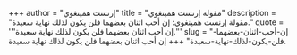 +++
author = "إرنست همينغوي"
title = "مقولة إرنست همينغوي"
description = "مقولة إرنست همينغوي: إن أحب اثنان بعضهما فلن يكون لذلك نهاية سعيدة."
quote = '''إن أحب اثنان بعضهما فلن يكون لذلك نهاية سعيدة.'''
slug = "إن-أحب-اثنان-بعضهما-فلن-يكون-لذلك-نهاية-سعيدة"
+++
إن أحب اثنان بعضهما فلن يكون لذلك نهاية سعيدة.
